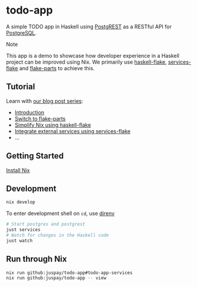 # todo-app

A simple TODO app in Haskell using [PostgREST](https://postgrest.org/) as a RESTful API for [PostgreSQL](https://www.postgresql.org/).

> [!NOTE]
> This app is a demo to showcase how developer experience in a Haskell project can be improved using Nix. We primarily use [haskell-flake], [services-flake] and [flake-parts] to achieve this.

[haskell-flake]: https://community.flake.parts/haskell-flake
[services-flake]: https://community.flake.parts/services-flake
[flake-parts]: https://flake.parts

## Tutorial

Learn with [our blog post series](https://nixos.asia/en/nixify-haskell):

- [Introduction](https://nixos.asia/en/nixify-haskell-nixpkgs)
- [Switch to flake-parts](https://nixos.asia/en/nixify-haskell-parts)
- [Simplify Nix using haskell-flake](https://nixos.asia/en/nixify-haskell-flake)
- [Integrate external services using services-flake](https://nixos.asia/en/nixify-services-flake)
- ...

## Getting Started

[Install Nix](https://nixos.asia/en/install)

## Development

```sh
nix develop
```
To enter development shell on `cd`, use [direnv](https://nixos.asia/en/direnv)

```sh
# Start postgres and postgrest
just services
# Watch for changes in the Haskell code
just watch
```

## Run through Nix

```sh
nix run github:juspay/todo-app#todo-app-services
nix run github:juspay/todo-app -- view
```
